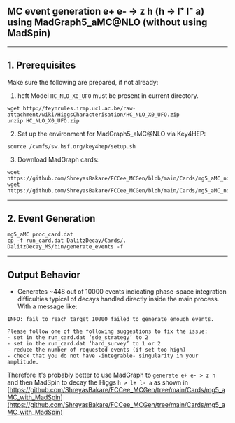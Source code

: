 ## MC event generation e+ e- → z h (h → l⁺ l⁻ a) using MadGraph5_aMC@NLO (without using MadSpin)

---

## 1. Prerequisites

Make sure the following are prepared, if not already:

1. heft Model `HC_NLO_X0_UFO` must be present in current directory.

```
wget http://feynrules.irmp.ucl.ac.be/raw-attachment/wiki/HiggsCharacterisation/HC_NLO_X0_UFO.zip
unzip HC_NLO_X0_UFO.zip
```

2. Set up the environment for MadGraph5_aMC@NLO via Key4HEP:

```
source /cvmfs/sw.hsf.org/key4hep/setup.sh
```

3. Download MadGraph cards:
```
wget https://github.com/ShreyasBakare/FCCee_MCGen/blob/main/Cards/mg5_aMC_no_MadSpin/proc_card.dat
wget https://github.com/ShreyasBakare/FCCee_MCGen/blob/main/Cards/mg5_aMC_no_MadSpin/run_card.dat
``` 

---

## 2. Event Generation

```
mg5_aMC proc_card.dat
cp -f run_card.dat DalitzDecay/Cards/.
DalitzDecay_MS/bin/generate_events -f
```

---

## Output Behavior

- Generates ~448 out of 10000 events indicating phase-space integration difficulties typical of decays handled directly inside the main process. With a message like: 
```
INFO: fail to reach target 10000 failed to generate enough events.

Please follow one of the following suggestions to fix the issue:
- set in the run_card.dat ‘sde_strategy’ to 2
- set in the run_card.dat ‘hard_survey’ to 1 or 2
- reduce the number of requested events (if set too high)
- check that you do not have -integrable- singularity in your amplitude.
```

Therefore it's probably better to use MadGraph to `generate e+ e- > z h` and then MadSpin to decay the Higgs `h > l+ l- a` as shown in [https://github.com/ShreyasBakare/FCCee_MCGen/tree/main/Cards/mg5_aMC_with_MadSpin](https://github.com/ShreyasBakare/FCCee_MCGen/tree/main/Cards/mg5_aMC_with_MadSpin)